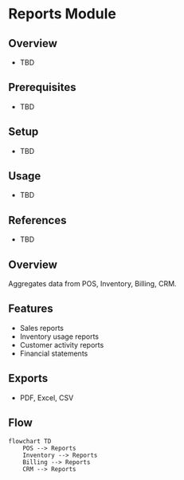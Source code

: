# Reports Module

## Overview
- TBD

## Prerequisites
- TBD

## Setup
- TBD

## Usage
- TBD

## References
- TBD


## Overview
Aggregates data from POS, Inventory, Billing, CRM.

## Features
- Sales reports
- Inventory usage reports
- Customer activity reports
- Financial statements

## Exports
- PDF, Excel, CSV

## Flow
```mermaid
flowchart TD
    POS --> Reports
    Inventory --> Reports
    Billing --> Reports
    CRM --> Reports
```
